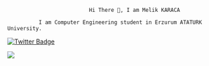                               Hi There 👋, I am Melik KARACA

              I am Computer Engineering student in Erzurum ATATURK University.
<a href="https://www.twitter.com/m_elikrc25/" rel="nofollow"><img src="https://camo.githubusercontent.com/85ffc529ff27a71ace6acdf52851ca5476645aeee585dacb5351d347fe4101cb/68747470733a2f2f696d672e736869656c64732e696f2f62616467652f2d72616a6b333737302d3030616365653f7374796c653d666c6174266c6f676f3d74776974746572266c6f676f436f6c6f723d7768697465266c696e6b3d68747470733a2f2f747769747465722e636f6d2f72616a6b333737302f" alt="Twitter Badge" data-canonical-src="https://img.shields.io/badge/-m_elikrc25-00acee?style=flat&amp;logo=twitter&amp;logoColor=white&amp;link=https://twitter.com/m_elikrc25/" style="max-width:100%;"></a>

<img src="https://github-readme-stats.vercel.app/api?username=mkaraca25&&show_icons=true&title_color=ffffff&icon_color=bb2acf&text_color=daf7dc&bg_color=151515">
